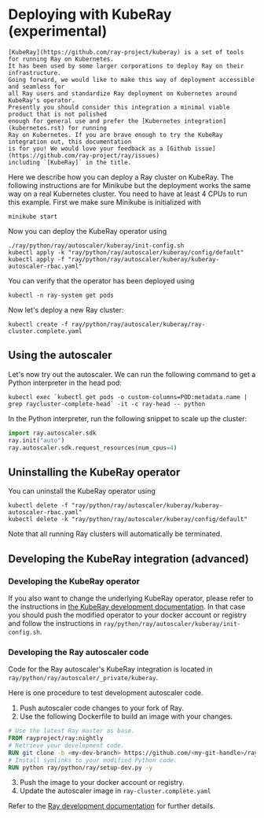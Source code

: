 # Deploying with KubeRay (experimental)

```{admonition} What is Kuberay?
[KubeRay](https://github.com/ray-project/kuberay) is a set of tools for running Ray on Kubernetes.
It has been used by some larger corporations to deploy Ray on their infrastructure.
Going forward, we would like to make this way of deployment accessible and seamless for
all Ray users and standardize Ray deployment on Kubernetes around KubeRay's operator.
Presently you should consider this integration a minimal viable product that is not polished
enough for general use and prefer the [Kubernetes integration](kubernetes.rst) for running
Ray on Kubernetes. If you are brave enough to try the KubeRay integration out, this documentation
is for you! We would love your feedback as a [Github issue](https://github.com/ray-project/ray/issues)
including `[KubeRay]` in the title.
```

Here we describe how you can deploy a Ray cluster on KubeRay. The following instructions are for
Minikube but the deployment works the same way on a real Kubernetes cluster. You need to have at
least 4 CPUs to run this example. First we make sure Minikube is initialized with

```shell
minikube start
```

Now you can deploy the KubeRay operator using

```shell
./ray/python/ray/autoscaler/kuberay/init-config.sh
kubectl apply -k "ray/python/ray/autoscaler/kuberay/config/default"
kubectl apply -f "ray/python/ray/autoscaler/kuberay/kuberay-autoscaler-rbac.yaml"
```

You can verify that the operator has been deployed using

```shell
kubectl -n ray-system get pods
```

Now let's deploy a new Ray cluster:

```shell
kubectl create -f ray/python/ray/autoscaler/kuberay/ray-cluster.complete.yaml
```

## Using the autoscaler

Let's now try out the autoscaler. We can run the following command to get a
Python interpreter in the head pod:

```shell
kubectl exec `kubectl get pods -o custom-columns=POD:metadata.name | grep raycluster-complete-head` -it -c ray-head -- python
```

In the Python interpreter, run the following snippet to scale up the cluster:

```python
import ray.autoscaler.sdk
ray.init("auto")
ray.autoscaler.sdk.request_resources(num_cpus=4)
```

## Uninstalling the KubeRay operator

You can uninstall the KubeRay operator using
```shell
kubectl delete -f "ray/python/ray/autoscaler/kuberay/kuberay-autoscaler-rbac.yaml"
kubectl delete -k "ray/python/ray/autoscaler/kuberay/config/default"
```

Note that all running Ray clusters will automatically be terminated.

## Developing the KubeRay integration (advanced)

### Developing the KubeRay operator
If you also want to change the underlying KubeRay operator, please refer to the instructions
in [the KubeRay development documentation](https://github.com/ray-project/kuberay/blob/master/ray-operator/DEVELOPMENT.md). In that case you should push the modified operator to your docker account or registry and
follow the instructions in `ray/python/ray/autoscaler/kuberay/init-config.sh`.

### Developing the Ray autoscaler code
Code for the Ray autoscaler's KubeRay integration is located in `ray/python/ray/autoscaler/_private/kuberay`.

Here is one procedure to test development autoscaler code.
1. Push autoscaler code changes to your fork of Ray.
2. Use the following Dockerfile to build an image with your changes.
```dockerfile
# Use the latest Ray master as base.
FROM rayproject/ray:nightly
# Retrieve your development code.
RUN git clone -b <my-dev-branch> https://github.com/<my-git-handle>/ray
# Install symlinks to your modified Python code.
RUN python ray/python/ray/setup-dev.py -y
```
3. Push the image to your docker account or registry.
4. Update the autoscaler image in `ray-cluster.complete.yaml`

Refer to the [Ray development documentation](https://docs.ray.io/en/latest/development.html#building-ray-python-only) for
further details.
